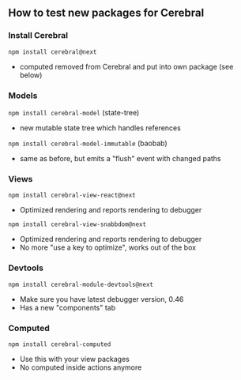 ## How to test new packages for Cerebral

### Install Cerebral
`npm install cerebral@next`
- computed removed from Cerebral and put into own package (see below)

### Models
`npm install cerebral-model` (state-tree)
- new mutable state tree which handles references

`npm install cerebral-model-immutable` (baobab)
- same as before, but emits a "flush" event with changed paths

### Views
`npm install cerebral-view-react@next`
- Optimized rendering and reports rendering to debugger

`npm install cerebral-view-snabbdom@next`
- Optimized rendering and reports rendering to debugger
- No more "use a key to optimize", works out of the box

### Devtools
`npm install cerebral-module-devtools@next`
- Make sure you have latest debugger version, 0.46
- Has a new "components" tab

### Computed
`npm install cerebral-computed`
- Use this with your view packages
- No computed inside actions anymore
